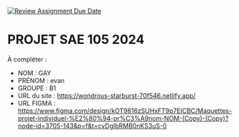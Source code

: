 [![Review Assignment Due Date](https://classroom.github.com/assets/deadline-readme-button-22041afd0340ce965d47ae6ef1cefeee28c7c493a6346c4f15d667ab976d596c.svg)](https://classroom.github.com/a/tqlspz30)
# PROJET SAE 105 2024

À compléter :

- NOM : GAY
- PRÉNOM : evan
- GROUPE : B1
- URL du site : https://wondrous-starburst-70f546.netlify.app/
- URL FIGMA : https://www.figma.com/design/kOT9816zSUHxFT9p7EICBC/Maquettes-projet-individuel-%E2%80%94-pr%C3%A9nom-NOM-(Copy)-(Copy)?node-id=3705-143&p=f&t=cyDgIbRMB0nKS3uS-0
